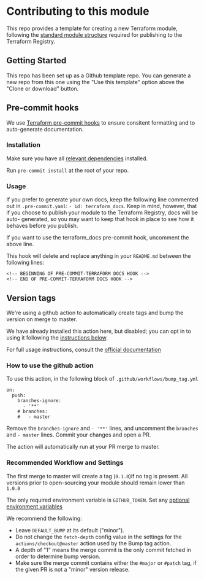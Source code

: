 # Contributing to this module


This repo provides a template for creating a new Terraform module, following
the [standard module structure](https://www.terraform.io/docs/modules/index.html#standard-module-structure) required for publishing to the Terraform
Registry.

## Getting Started

<!-- After creating your copy of the repo, you should replace this section with any
information specific to development on your module. :)
 -->

This repo has been set up as a Github template repo. You can generate a new
repo from this one using the "Use this template" option above the "Clone or
download" button.


## Pre-commit hooks

We use [Terraform pre-commit hooks](https://github.com/antonbabenko/pre-commit-terraform)
to ensure consitent formatting and to auto-generate documentation.

### Installation
Make sure you have all [relevant dependencies](https://github.com/antonbabenko/pre-commit-terraform/blob/master/README.md#1-install-dependencies) installed.

Run `pre-commit install` at the root of your repo.

### Usage

If you prefer to generate your own docs, keep the following line commented out
in `.pre-commit.yaml`:  `- id: terraform_docs`. Keep in mind, however, that if
you choose to publish your module to the Terraform Registry, docs will be auto-
generated, so you may want to keep that hook in place to see how it behaves
before you publish.

If you want to use the terraform_docs pre-commit hook, uncomment the above line.

This hook will delete and replace anything in your `README.md` between the
following lines:

```
<!-- BEGINNING OF PRE-COMMIT-TERRAFORM DOCS HOOK -->
<!-- END OF PRE-COMMIT-TERRAFORM DOCS HOOK -->
```

## Version tags

We're using a github action to automatically create tags and bump the version
on merge to master.

We have already installed this action here, but disabled; you can opt in to
using it following the [instructions below]().

For full usage instructions, consult the [official documentation](https://github.com/marketplace/actions/github-tag-bump#usage)


### How to use the github action

To use this action, in the following block of `.github/workflows/bump_tag.yml`
```
on:
  push:
    branches-ignore:
      - '**'
    # branches:
    #   - master
```

Remove the `branches-ignore` and `- '**'` lines, and uncomment the
`branches` and `- master` lines. Commit your changes and open a PR.

The action will automatically run at your PR merge to master.


### Recommended Workflow and Settings

The first merge to master will create a tag (`0.1.0`)if no tag is present. All
versions prior to open-sourcing your module should remain lower than `1.0.0`

The only required environment variable is `GITHUB_TOKEN`. Set any
[optional environment variables](https://github.com/marketplace/actions/github-tag-bump#options)

We recommend the following:
- Leave `DEFAULT_BUMP` at its default ("minor").
- Do not change the `fetch-depth` config value in the settings for the
`actions/checkout@master` action used by the Bump tag action.
- A depth of "1" means the merge commit is the only commit fetched in order to
determine bump version.
- Make sure the merge commit contains either the `#major` or `#patch` tag, if
the given PR is not a "minor" version release.
